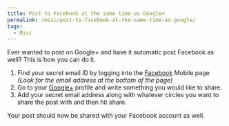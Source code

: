 ```yaml
---
title: Post to Facebook at the same time as Google+
permalink: /misc/post-to-facebook-at-the-same-time-as-google/
tags:
  - Misc
---
```

Ever wanted to post on Google+ and have it automatic post Facebook as well? This is how you can do it.

  1. Find your secret email ID by logging into the <a title="Facebook Mobile" href="http://m.facebook.com/" target="_blank">Facebook</a> Mobile page _(Look for the email address at the bottom of the page)_
  2. Go to your <a title="Google+" href="https://plus.google.com/" target="_blank">Google+</a> profile and write something you would like to share.
  3. Add your secret email address along with whatever circles you want to share the post with and then hit share.

Your post should now be shared with your Facebook account as well.

